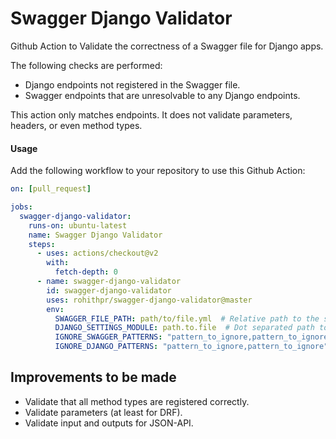 # Swagger Django Validator

Github Action to Validate the correctness of a Swagger file for Django apps.

The following checks are performed:
- Django endpoints not registered in the Swagger file.
- Swagger endpoints that are unresolvable to any Django endpoints.

This action only matches endpoints. It does not validate parameters, headers, or even method types.


#### Usage

Add the following workflow to your repository to use this Github Action:


```yml
on: [pull_request]

jobs:
  swagger-django-validator:
    runs-on: ubuntu-latest
    name: Swagger Django Validator
    steps:
      - uses: actions/checkout@v2
        with:
          fetch-depth: 0
      - name: swagger-django-validator
        id: swagger-django-validator
        uses: rohithpr/swagger-django-validator@master
        env:
          SWAGGER_FILE_PATH: path/to/file.yml  # Relative path to the swagger file being checked.
          DJANGO_SETTINGS_MODULE: path.to.file  # Dot separated path to the project's settings file.
          IGNORE_SWAGGER_PATTERNS: "pattern_to_ignore,pattern_to_ignore"  # Optional, comma separated list of patterns to be ignored in the swagger file.
          IGNORE_DJANGO_PATTERNS: "pattern_to_ignore,pattern_to_ignore"  # Optional, comma separated list of patterns to be ignored in the Django app.
```

## Improvements to be made

- Validate that all method types are registered correctly.
- Validate parameters (at least for DRF).
- Validate input and outputs for JSON-API.
